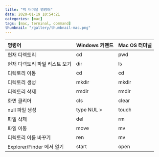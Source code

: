 ```yaml
---
title: "맥 터미널 명령어"
date: 2020-01-19 10:54:21
categories: [mac]
tags: [mac, terminal, command]
thumbnail: "/gallery/thumbnail-mac.png"
---
```


| 명령어 | Windows 커맨드 | Mac OS 터미널 |
|:---|:---|:---|
| 현재 디렉토리 | cd | pwd |
| 현재 디렉토리 파일 리스트 보기 | dir | ls |
| 디렉토리 이동 | cd | cd |
| 디렉토리 생성 | mkdir | mkdir |
| 디렉토리 삭제 | rmdir | rmdir |
| 화면 클리어 | cls | clear |
| null 파일 생성 | type NUL &gt; | touch |
| 파일 삭제 | del | rm |
| 파일 이동 | move | mv |
| 디렉토리 이름 바꾸기 | ren | mv |
| Explorer/Finder 에서 열기 | start | open |

